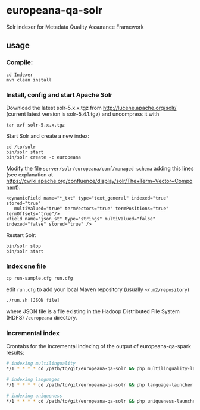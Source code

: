 # europeana-qa-solr
Solr indexer for Metadata Quality Assurance Framework

## usage

### Compile:

    cd Indexer
    mvn clean install

### Install, config and start Apache Solr

Download the latest solr-5.x.x.tgz from http://lucene.apache.org/solr/ (current latest version is solr-5.4.1.tgz) and uncompress it with

    tar xvf solr-5.x.x.tgz

Start Solr and create a new index:

    cd /to/solr
    bin/solr start
    bin/solr create -c europeana
    
Modify the file `server/solr/europeana/conf/managed-schema` adding this lines (see explanation at https://cwiki.apache.org/confluence/display/solr/The+Term+Vector+Component):

    <dynamicField name="*_txt" type="text_general" indexed="true" stored="true"
       multiValued="true" termVectors="true" termPositions="true" termOffsets="true"/>
    <field name="json_st" type="strings" multiValued="false" indexed="false" stored="true" />

Restart Solr:

    bin/solr stop
    bin/solr start

### Index one file

    cp run-sample.cfg run.cfg

edit `run.cfg` to add your local Maven repository (usually `~/.m2/repository`)

    ./run.sh [JSON file]

where JSON file is a file existing in the Hadoop Distributed File System (HDFS) `/europeana` directory.

### Incremental index

Crontabs for the incremental indexing of the output of europeana-qa-spark results:

```bash
# indexing multilinguality
*/1 * * * * cd /path/to/git/europeana-qa-solr && php multilinguality-launcher.php >> launch-report.log

# indexing languages
*/1 * * * * cd /path/to/git/europeana-qa-solr && php language-launcher.php >> launch-report.log

# indexing uniqueness
*/1 * * * * cd /path/to/git/europeana-qa-solr && php uniqueness-launcher.php >> launch-report.log
```
